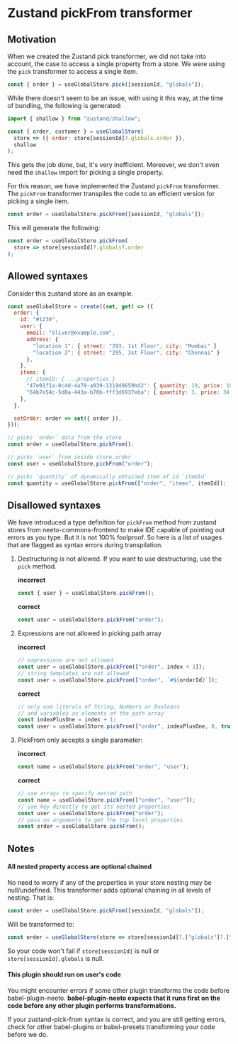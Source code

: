 # Zustand pickFrom transformer

## Motivation

When we created the Zustand pick transformer, we did not take into account, the
case to access a single property from a store. We were using the `pick`
transformer to access a single item.

```js
const { order } = useGlobalStore.pick([sessionId, "globals"]);
```

While there doesn't seem to be an issue, with using it this way, at the time of
bundling, the following is generated:

```js
import { shallow } from "zustand/shallow";

const { order, customer } = useGlobalStore(
  store => ({ order: store[sessionId]?.globals.order }),
  shallow
);
```

This gets the job done, but, it's very inefficient. Moreover, we don't even need
the `shallow` import for picking a single property.

For this reason, we have implemented the Zustand `pickFrom` transformer. The
`pickFrom` transformer transpiles the code to an efficient version for picking a
single item.

```js
const order = useGlobalStore.pickFrom([sessionId, "globals"]);
```

This will generate the following:

```js
const order = useGlobalStore.pickFrom(
  store => store[sessionId]?.globals?.order
);
```

## Allowed syntaxes

Consider this zustand store as an example.

```js
const useGlobalStore = create((set, get) => ({
  order: {
    id: "#1230",
    user: {
      email: "oliver@example.com",
      address: {
        "location 1": { street: "293, 1st Floor", city: "Mumbai" }
        "location 2": { street: "295, 3st Floor", city: "Chennai" }
      },
    },
    items: {
      // itemID: { ...properties }
      "47e91f1a-0c4d-4a79-a939-1319d8659bd2": { quantity: 10, price: 100 },
      "64b7e54c-5d8a-443a-b70b-fff3d6937eba": { quantity: 3, price: 34 },
    },
  },

  setOrder: order => set({ order }),
}));
```

```js
// picks `order` data from the store
const order = useGlobalStore.pickFrom();

// picks `user` from inside store.order
const user = useGlobalStore.pickFrom("order");

// picks `quantity` of dynamically obtained item of id `itemId`
const quantity = useGlobalStore.pickFrom(["order", "items", itemId]);
```

## Disallowed syntaxes

We have introduced a type definition for `pickFrom` method from zustand stores
from neeto-commons-frontend to make IDE capable of pointing out errors as you
type. But it is not 100% foolproof. So here is a list of usages that are flagged
as syntax errors during transpilation.

1. Destructuring is not allowed. If you want to use destructuring, use the
   `pick` method.

   **incorrect**

   ```js
   const { user } = useGlobalStore.pickFrom();
   ```

   **correct**

   ```js
   const user = useGlobalStore.pickFrom("order");
   ```

2. Expressions are not allowed in picking path array

   **incorrect**

   ```js
   // expressions are not allowed
   const user = useGlobalStore.pickFrom(["order", index + 1]);
   // string templates are not allowed
   const user = useGlobalStore.pickFrom(["order", `#${orderId}`]);
   ```

   **correct**

   ```js
   // only use literals of String, Numbers or Booleans
   // and variables as elements of the path array
   const indexPlusOne = index + 1;
   const user = useGlobalStore.pickFrom(["order", indexPlusOne, 0, true]);
   ```

3. PickFrom only accepts a single parameter:

   **incorrect**

   ```js
   const name = useGlobalStore.pickFrom("order", "user");
   ```

   **correct**

   ```js
   // use arrays to specify nested path
   const name = useGlobalStore.pickFrom(["order", "user"]);
   // use key directly to get its nested properties.
   const user = useGlobalStore.pickFrom("order");
   // pass no arguments to get the top level properties
   const order = useGlobalStore.pickFrom();
   ```

## Notes

#### All nested property access are optional chained

No need to worry if any of the properties in your store nesting may be
null/undefined. This transformer adds optional chaining in all levels of
nesting. That is:

```js
const order = useGlobalStore.pickFrom([sessionId, "globals"]);
```

Will be transformed to:

```js
const order = useGlobalStore(store => store[sessionId]?.["globals"]?.["order"]);
```

So your code won't fail if `store[sessionId]` is null or
`store[sessionId].globals` is null.

#### This plugin should run on user's code

You might encounter errors if some other plugin transforms the code before
babel-plugin-neeto. **babel-plugin-neeto expects that it runs first on the code
before any other plugin performs transformations.**

If your zustand-pick-from syntax is correct, and you are still getting errors,
check for other babel-plugins or babel-presets transforming your code before we
do.
